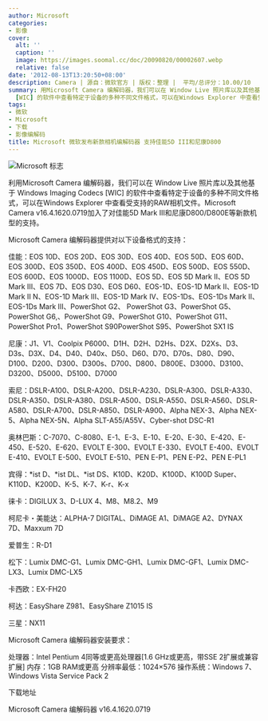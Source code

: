 ```yaml
---
author: Microsoft
categories:
- 影像
cover:
  alt: ''
  caption: ''
  image: https://images.soomal.cc/doc/20090820/00002607.webp
  relative: false
date: '2012-08-13T13:20:50+08:00'
description: Camera | 源自：微软官方 | 版权：整理 |  平均/总评分：10.00/10
summary: 用Microsoft Camera 编解码器，我们可以在 Window Live 照片库以及其他基于 Windows Imaging Codecs
  [WIC] 的软件中查看特定于设备的多种不同文件格式，可以在Windows Explorer 中查看受支持的RAW相机文件。Microsoft Camera v16.4.1620.0719加入了对……
tags:
- 微软
- Microsoft
- 下载
- 影像编解码
title: Microsoft 微软发布新款相机编解码器 支持佳能5D III和尼康D800
---
```


![Microsoft 标志](https://images.soomal.cc/doc/20090820/00002607.webp)



利用Microsoft Camera 编解码器，我们可以在 Window Live 照片库以及其他基于 Windows Imaging Codecs [WIC] 的软件中查看特定于设备的多种不同文件格式，可以在Windows Explorer 中查看受支持的RAW相机文件。Microsoft Camera v16.4.1620.0719加入了对佳能5D Mark III和尼康D800/D800E等新款机型的支持。



Microsoft Camera 编解码器提供对以下设备格式的支持：



佳能：EOS 10D、EOS 20D、EOS 30D、EOS 40D、EOS 50D、EOS 60D、EOS 300D、EOS 350D、EOS 400D、EOS 450D、EOS 500D、EOS 550D、EOS 600D、EOS 1000D、EOS 1100D、EOS 5D、EOS 5D Mark II、EOS 5D Mark III、EOS 7D、EOS D30、EOS D60、EOS-1D、EOS-1D Mark II、EOS-1D Mark II N、EOS-1D Mark III、EOS-1D Mark IV、EOS-1Ds、EOS-1Ds Mark II、EOS-1Ds Mark III、PowerShot G2、 PowerShot G3、PowerShot G5、PowerShot G6,、PowerShot G9、PowerShot G10、PowerShot G11、PowerShot Pro1、PowerShot S90PowerShot S95、PowerShot SX1 IS

尼康：J1、V1、Coolpix P6000、D1H、D2H、D2Hs、D2X、D2Xs、D3、D3s、D3X、D4、D40、D40x、D50、D60、D70、D70s、D80、D90、D100、D200、D300、D300s、D700、D800、D800E、D3000、D3100、D3200、D5000、D5100、D7000

索尼：DSLR-A100、DSLR-A200、DSLR-A230、DSLR-A300、DSLR-A330、DSLR-A350、DSLR-A380、DSLR-A500、DSLR-A550、DSLR-A560、DSLR-A580、DSLR-A700、DSLR-A850、DSLR-A900、Alpha NEX-3、Alpha NEX-5、Alpha NEX-5N、Alpha SLT-A55/A55V、Cyber-shot DSC-R1

奥林巴斯：C-7070、C-8080、E-1、E-3、E-10、E-20、E-30、E-420、E-450、E-520、E-620、EVOLT E-300、EVOLT E-330、EVOLT E-400、EVOLT E-410、EVOLT E-500、EVOLT E-510、PEN E-P1、PEN E-P2、PEN E-PL1

宾得：*ist D、*ist DL、*ist DS、K10D、K20D、K100D、K100D Super、K110D、K200D、K-5、K-7、K-r、K-x

徕卡：DIGILUX 3、D-LUX 4、M8、M8.2、M9

柯尼卡・美能达：ALPHA-7 DIGITAL、DiMAGE A1、DiMAGE A2、DYNAX 7D、Maxxum 7D

爱普生：R-D1

松下：Lumix DMC-G1、Lumix DMC-GH1、Lumix DMC-GF1、Lumix DMC-LX3、Lumix DMC-LX5

卡西欧：EX-FH20

柯达：EasyShare Z981、EasyShare Z1015 IS

三星：NX11



Microsoft Camera 编解码器安装要求：



处理器：Intel Pentium 4同等或更高处理器[1.6 GHz或更高，带SSE 2扩展或兼容扩展]
内存：1GB RAM或更高 
分辨率最低：1024×576 
操作系统：Windows 7、Windows Vista Service Pack 2



下载地址



Microsoft Camera 编解码器 v16.4.1620.0719